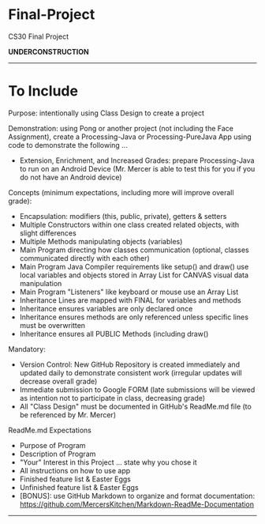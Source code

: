 # Final-Project
CS30 Final Project

**UNDERCONSTRUCTION**

---

# To Include

Purpose: intentionally using Class Design to create a project

Demonstration: using Pong or another project (not including the Face Assignment), create a Processing-Java or Processing-PureJava App using code to demonstrate the following ...
- Extension, Enrichment, and Increased Grades: prepare Processing-Java to run on an Android Device (Mr. Mercer is able to test this for you if you do not have an Android device)

Concepts (minimum expectations, including more will improve overall grade):
- Encapsulation: modifiers (this, public, private), getters & setters
- Multiple Constructors within one class created related objects, with slight differences
- Multiple Methods manipulating objects (variables) 
- Main Program directing how classes communication (optional, classes communicated directly with each other)
- Main Program Java Compiler requirements like setup() and draw() use local variables and objects stored in Array List for CANVAS visual data manipulation
- Main Program "Listeners" like keyboard or mouse use an Array List
- Inheritance Lines are mapped with FINAL for variables and methods
- Inheritance ensures variables are only declared once
- Inheritance ensures methods are only referenced unless specific lines must be overwritten
- Inheritance ensures all PUBLIC Methods (including draw() 

Mandatory:
- Version Control: New GitHub Repository is created immediately and updated daily to demonstrate consistent work (irregular updates will decrease overall grade)
- Immediate submission to Google FORM (late submissions will be viewed as intention not to participate in class, decreasing grade)
- All "Class Design" must be documented in GitHub's ReadMe.md file (to be referenced by Mr. Mercer)

ReadMe.md Expectations
- Purpose of Program
- Description of Program
- "Your" Interest in this Project ... state why you chose it
- All instructions on how to use app
- Finished feature list & Easter Eggs
- Unfinished feature list & Easter Eggs
- [BONUS]: use GitHub Markdown to organize and format documentation: https://github.com/MercersKitchen/Markdown-ReadMe-Documentation


---
